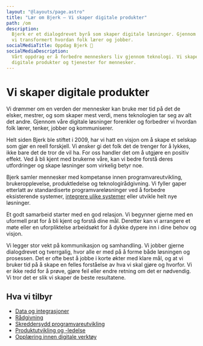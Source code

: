 ```yaml
---
layout: "@layouts/page.astro"
title: "Lær om Bjerk – Vi skaper digitale produkter"
path: /om
description:
  Bjerk er et dialogdrevet byrå som skaper digitale løsninger. Gjennom 14 år har
  vi transformert hvordan folk lærer og jobber.
socialMediaTitle: Oppdag Bjerk 🌳
socialMediaDescription:
  Vårt oppdrag er å forbedre menneskers liv gjennom teknologi. Vi skaper
  digitale produkter og tjenester for mennesker.
---
```


# Vi skaper digitale produkter

Vi drømmer om en verden der mennesker kan bruke mer tid på det de elsker,
mestrer, og som skaper mest verdi, mens teknologien tar seg av alt det andre.
Gjennom våre digitale løsninger forenkler og forbedrer vi hvordan folk lærer,
tenker, jobber og kommuniserer.

Helt siden Bjerk ble stiftet i 2009, har vi hatt en visjon om å skape et selskap
som gjør en reell forskjell. Vi ønsker gi det folk det de trenger for å lykkes,
ikke bare det de tror de vil ha. For oss handler det om å utgjøre en positiv
effekt. Ved å bli kjent med brukerne våre, kan vi bedre forstå deres utfordringer
og skape løsninger som virkelig betyr noe.

Bjerk samler mennesker med kompetanse innen programvareutvikling, brukeropplevelse,
produktledelse og teknologirådgivning. Vi fyller gaper etterlatt av standardiserte
programvareløsninger ved å forbedre eksisterende systemer, [integrere ulike systemer](/tjenester/integrasjoner)
eller utvikle helt nye løsninger.

Et godt samarbeid starter med en god relasjon. Vi begynner gjerne med en uformell
prat for å bli kjent og forstå dine mål. Deretter kan vi arrangere et møte eller
en uforpliktelse arbeidsøkt for å dykke dypere inn i dine behov og visjon.

Vi legger stor vekt på kommunikasjon og samhandling. Vi jobber gjerne dialogdrevet
og tverrgalig, hvor alle er med på å forme både løsningen og prosessen. Det er ofte
best å jobbe i korte økter med klare mål, og at vi bruker tid på å skape en felles
forståelse av hva vi skal gjøre og hvorfor. Vi er ikke redd for å prøve, gjøre
feil eller endre retning om det er nødvendig. Vi tror det er slik vi skaper
de beste resultatene.

## Hva vi tilbyr
- [Data og integrasjoner][intg]
- [Rådgivning][rad]
- [Skreddersydd programvareutvikling][dev]
- [Produktutvikling og -ledelse][pm]
- [Opplæring innen digitale verktøy][edu]

[pm]: /tjenester/produktutvikling
[rad]: /tjenester/radgivning
[dev]: /tjenester/teknologi-og-utvikling
[ux]: /tjenester/brukeropplevelse
[intg]: /tjenester/integrasjoner
[edu]: /tjenester/opplaring